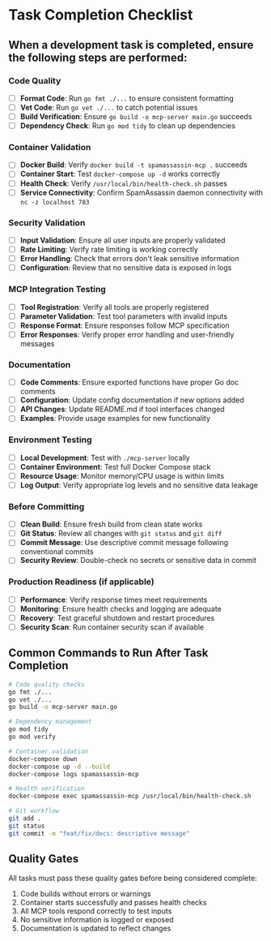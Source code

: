 # Task Completion Checklist

## When a development task is completed, ensure the following steps are performed:

### Code Quality
- [ ] **Format Code**: Run `go fmt ./...` to ensure consistent formatting
- [ ] **Vet Code**: Run `go vet ./...` to catch potential issues
- [ ] **Build Verification**: Ensure `go build -o mcp-server main.go` succeeds
- [ ] **Dependency Check**: Run `go mod tidy` to clean up dependencies

### Container Validation
- [ ] **Docker Build**: Verify `docker build -t spamassassin-mcp .` succeeds
- [ ] **Container Start**: Test `docker-compose up -d` works correctly
- [ ] **Health Check**: Verify `/usr/local/bin/health-check.sh` passes
- [ ] **Service Connectivity**: Confirm SpamAssassin daemon connectivity with `nc -z localhost 783`

### Security Validation
- [ ] **Input Validation**: Ensure all user inputs are properly validated
- [ ] **Rate Limiting**: Verify rate limiting is working correctly
- [ ] **Error Handling**: Check that errors don't leak sensitive information
- [ ] **Configuration**: Review that no sensitive data is exposed in logs

### MCP Integration Testing
- [ ] **Tool Registration**: Verify all tools are properly registered
- [ ] **Parameter Validation**: Test tool parameters with invalid inputs
- [ ] **Response Format**: Ensure responses follow MCP specification
- [ ] **Error Responses**: Verify proper error handling and user-friendly messages

### Documentation
- [ ] **Code Comments**: Ensure exported functions have proper Go doc comments
- [ ] **Configuration**: Update config documentation if new options added
- [ ] **API Changes**: Update README.md if tool interfaces changed
- [ ] **Examples**: Provide usage examples for new functionality

### Environment Testing
- [ ] **Local Development**: Test with `./mcp-server` locally
- [ ] **Container Environment**: Test full Docker Compose stack
- [ ] **Resource Usage**: Monitor memory/CPU usage is within limits
- [ ] **Log Output**: Verify appropriate log levels and no sensitive data leakage

### Before Committing
- [ ] **Clean Build**: Ensure fresh build from clean state works
- [ ] **Git Status**: Review all changes with `git status` and `git diff`
- [ ] **Commit Message**: Use descriptive commit message following conventional commits
- [ ] **Security Review**: Double-check no secrets or sensitive data in commit

### Production Readiness (if applicable)
- [ ] **Performance**: Verify response times meet requirements
- [ ] **Monitoring**: Ensure health checks and logging are adequate
- [ ] **Recovery**: Test graceful shutdown and restart procedures
- [ ] **Security Scan**: Run container security scan if available

## Common Commands to Run After Task Completion

```bash
# Code quality checks
go fmt ./...
go vet ./...
go build -o mcp-server main.go

# Dependency management
go mod tidy
go mod verify

# Container validation
docker-compose down
docker-compose up -d --build
docker-compose logs spamassassin-mcp

# Health verification
docker-compose exec spamassassin-mcp /usr/local/bin/health-check.sh

# Git workflow
git add .
git status
git commit -m "feat/fix/docs: descriptive message"
```

## Quality Gates
All tasks must pass these quality gates before being considered complete:
1. Code builds without errors or warnings
2. Container starts successfully and passes health checks
3. All MCP tools respond correctly to test inputs
4. No sensitive information is logged or exposed
5. Documentation is updated to reflect changes